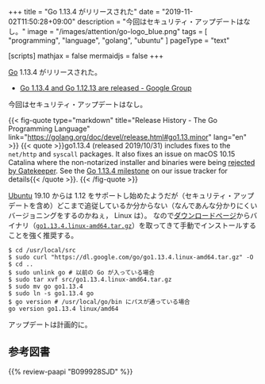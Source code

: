 +++
title = "Go 1.13.4 がリリースされた"
date =  "2019-11-02T11:50:28+09:00"
description = "今回はセキュリティ・アップデートはなし。"
image = "/images/attention/go-logo_blue.png"
tags  = [ "programming", "language", "golang", "ubuntu" ]
pageType = "text"

[scripts]
  mathjax = false
  mermaidjs = false
+++

[Go] 1.13.4 がリリースされた。

- [Go 1.13.4 and Go 1.12.13 are released - Google Group](https://groups.google.com/forum/#!topic/golang-announce/YVXawNxmEBw)

今回はセキュリティ・アップデートはなし。

{{< fig-quote type="markdown" title="Release History - The Go Programming Language" link="https://golang.org/doc/devel/release.html#go1.13.minor" lang="en" >}}
{{< quote >}}go1.13.4 (released 2019/10/31) includes fixes to the `net/http` and `syscall` packages. It also fixes an issue on macOS 10.15 Catalina where the non-notarized installer and binaries were being [rejected by Gatekeeper](https://golang.org/issue/34986). See the [Go 1.13.4 milestone](https://github.com/golang/go/issues?q=milestone%3AGo1.13.4) on our issue tracker for details{{< /quote >}}.
{{< /fig-quote >}}

[Ubuntu] 19.10 からは 1.12 をサポートし始めたようだが（セキュリティ・アップデートを含め）どこまで追従しているか分からない（なんであんな分かりにくいバージョニングをするのかねぇ， Linux は）。
なので[ダウンロードページ](https://golang.org/dl/ "Downloads - The Go Programming Language")からバイナリ（[`go1.13.4.linux-amd64.tar.gz`](https://dl.google.com/go/go1.13.4.linux-amd64.tar.gz)）を取ってきて手動でインストールすることを強く推奨する。

```text
$ cd /usr/local/src
$ sudo curl "https://dl.google.com/go/go1.13.4.linux-amd64.tar.gz" -O
$ cd ..
$ sudo unlink go # 以前の Go が入っている場合
$ sudo tar xvf src/go1.13.4.linux-amd64.tar.gz
$ sudo mv go go1.13.4
$ sudo ln -s go1.13.4 go
$ go version # /usr/local/go/bin にパスが通っている場合
go version go1.13.4 linux/amd64
```

アップデートは計画的に。

[Go]: https://golang.org/ "The Go Programming Language"
[Go 言語]: https://golang.org/ "The Go Programming Language"
[Ubuntu]: https://www.ubuntu.com/ "The leading operating system for PCs, IoT devices, servers and the cloud | Ubuntu"

## 参考図書

{{% review-paapi "B099928SJD" %}} <!-- プログラミング言語Go -->
